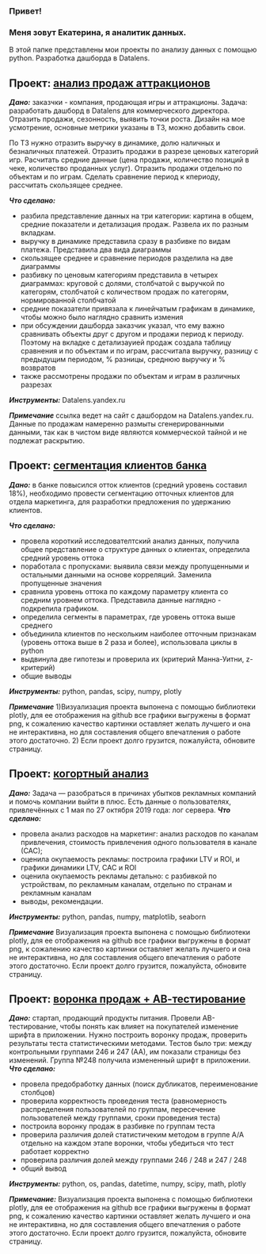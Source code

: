 ### Привет!
### Меня зовут Екатерина, я аналитик данных.
В этой папке представлены мои проекты по анализу данных с помощью python. Разработка дашборда в Datalens.  

## Проект: [анализ продаж аттракционов](https://datalens.yandex/24ngfzukf4iar)
___Дано:___ заказчки - компания, продающая игры и аттракционы. Задача: разработать дашборд в Datalens для коммерческого директора. Отразить продажи, сезонность, выявить точки роста. Дизайн на мое усмотрение, основные метрики указаны в ТЗ, можно добавить свои. 

По ТЗ нужно отразить выручку в динамике, долю наличных и безналичных платежей. Отразить продажи в разрезе ценовых категорий игр. Расчитать средние данные (цена продажи, количество позиций в чеке, количество проданных услуг). Отразить продажи отдельно по объектам и по играм. Сделать сравнение период к кпериоду, рассчитать скользящее среднее.

___Что сделано:___
- разбила представление данных на три категории: картина в общем, средние показатели и детализация продаж. Развела их по разным вкладкам.
- выручку в динамике представила сразу в разбивке по видам платежа. Представила два вида диаграммы
- скользящее среднее и сравнение периодов разделила на две диаграммы
- разбивку по ценовым категориям представила в четырех диаграммах: круговой с долями, столбчатой с выручкой по категорям, столбчатой с количеством продаж по категорям, нормированной столбчатой
- средние показатели привязала к линейчатым графикам в динамике, чтобы можно было наглядно сравнить измения
- при обсуждении дашборда заказчик указал, что ему важно сравнивать объекты друг с другом и продажи период к периоду. Поэтому на вкладке с детализауией продаж создала таблицу сравнения и по объектам и по играм, рассчитала выручку, разницу с предыдущим периодом, % разницы, среднюю выручку и % возвратов
- также рассмотрены продажи по объектам и играм в различных разрезах

___Инструменты:___ Datalens.yandex.ru

___Примечание___ ссылка ведет на сайт с дашбордом на Datalens.yandex.ru. Данные по продажам намеренно размыты сгенерированными данными, так как в чистом виде являются коммерческой тайной и не подлежат раскрытию.

## Проект: [cегментация клиентов банка](https://github.com/ekantip/my_study_projects/blob/main/segmentation%20png.ipynb)
___Дано:___ в банке повысился отток клиентов (средний уровень составил 18%), необходимо провести сегментацию отточных клиентов для отдела маркетинга, для разработки предложения по удержанию клиентов.

___Что сделано:___ 
- провела короткий исследователтский анализ данных, получила общее представление о структуре данных о клиентах, определила средний уровень оттока
- поработала с пропусками: выявила связи между пропущенными и остальными данными на основе корреляций. Заменила пропущенные значения
- сравнила уровень оттока по каждому параметру клиента со средним уровнем оттока. Представила данные наглядно - подкрепила графиком.
- определила сегменты в параметрах, где уровень оттока выше среднего
- объединила клиентов по нескольким наиболее отточным признакам (уровень оттока выше в 2 раза и более), использовала циклы в python
- выдвинула две гипотезы и проверила их (критерий Манна-Уитни, z-критерий)
- общие выводы 

___Инструменты:___ python, pandas, scipy, numpy, plotly

___Примечание___ 1)Визуализация проекта выпонена с помощью библиотеки plotly, для ее отображения на github все графики выгружены в формат png, к сожалению качество картинки оставляет желать лучшего и она не интерактивна, но для составления общего впечатления о  работе этого достаточно. 2) Если проект долго грузится, пожалуйста, обновите страницу.

## Проект: [когортный анализ](https://github.com/ekantip/my_study_projects/blob/main/analysis%20of%20marketing%20indicators.ipynb)
___Дано:___ Задача — разобраться в причинах убытков рекламных компаний и помочь компании выйти в плюс.
Есть данные о пользователях, привлечённых с 1 мая по 27 октября 2019 года: лог сервера.
___Что сделано:___ 
- провела анализ расходов на маркетинг: анализ расходов по каналам привлечения, стоимость привлечения одного пользователя в канале (САС);
- оценила окупаемость рекламы: построила графики LTV и ROI, и графики динамики LTV, CAC и ROI 
- оценила окупаемость рекламы детально: с разбивкой по устройствам, по рекламным каналам, отдельно по странам и рекламным каналам
- выводы, рекомендации.

___Инструменты:___ python, pandas, numpy, matplotlib, seaborn

___Примечание___ Визуализация проекта выпонена с помощью библиотеки plotly, для ее отображения на github все графики выгружены в формат png, к сожалению качество картинки оставляет желать лучшего и она не интерактивна, но для составления общего впечатления о  работе этого достаточно. Если проект долго грузится, пожалуйста, обновите страницу.

## Проект: [воронка продаж + АВ-тестирование](https://github.com/ekantip/my_study_projects/blob/main/sales_funnel_AAB_test.ipynb)
___Дано:___ стартап, продающий продукты питания. Провели АВ-тестирование, чтобы понять как влияет на покупателей изменение шрифта в приложении. Нужно построить воронку продаж, проверить результаты теста статистическими методами. Тестов было три: между контрольными группами 246 и 247 (АА), им показали страницы без изменений. Группа №248 получила измененный шрифт в приложении. 
___Что сделано:___ 
- провела предобработку данных (поиск дубликатов, переименование столбцов)
- проверила корректность проведения теста (равномерность распределения пользователей по группам, пересечение пользователей между группами, сроки проведения теста)
- построила воронку продаж в разбивке по группам теста
- проверила различия долей статистичеким методом в группе А/А отдельно на каждом этапе воронки, чтобы убедиться что тест работает корректно
- проверила различия долей между группами 246 / 248 и 247 / 248
- общий вывод

___Инструменты:___ python, os, pandas, datetime, numpy, scipy, math, plotly

___Примечание:___ Визуализация проекта выпонена с помощью библиотеки plotly, для ее отображения на github все графики выгружены в формат png, к сожалению качество картинки оставляет желать лучшего и она не интерактивна, но для составления общего впечатления о  работе этого достаточно. Если проект долго грузится, пожалуйста, обновите страницу.

